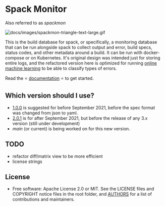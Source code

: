 # Spack Monitor

Also referred to as *spackmon*

![docs/images/spackmon-triangle-text-large.gif](docs/images/spackmon-triangle-text-large.gif)

This is the build database for spack, or specifically, a monitoring database
that can be run alongside spack to collect output and error, build specs,
status codes, and other metadata around a build. It can be run with docker-compose
or on Kubernetes. It's original design was intended just for storing entire logs,
and the refactored version here is optimized for running [online machine learning](https://riverml.xyz/latest/)
to be able to classify types of errors.

Read the ⭐️ [documentation](https://spack-monitor.readthedocs.io/) ⭐️ to get started.

## Which version should I use?

 - [1.0.0](https://github.com/spack/spack-monitor/releases/tag/1.0.0) is suggested for before September 2021, before the spec format was changed from json to yaml.
 - [2.0.1](https://github.com/spack/spack-monitor/releases/tag/2.0.1) is for after September 2021, but before the release of any 3.x version (still under development) 
 - *main* (or current) is being worked on for this new version.

## TODO

 - refactor diff/matrix view to be more efficient
 - license strings

## License

 * Free software: Apache License 2.0 or MIT. See the LICENSE files and COPYRIGHT notice files in the root folder, and [AUTHORS](AUTHORS) for a list of contributions and maintainers.

